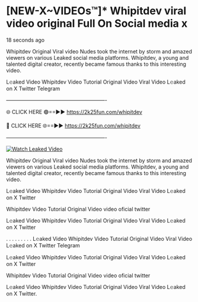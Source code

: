 # [NEW-X~VIDEOs™]* Whipitdev viral video original Full On Social media x

18 seconds ago

Whipitdev Original Viral video Nudes took the internet by storm and amazed viewers on various Leaked social media platforms. Whipitdev, a young and talented digital creator, recently became famous thanks to this interesting video.

L𝚎aked Video Whipitdev Video Tutorial Original Video Viral Video L𝚎aked on X Twitter Telegram

———————————————————-

🌐 CLICK HERE 🟢==►► https://2k25fun.com/whipitdev

🔴 CLICK HERE 🌐==►► https://2k25fun.com/whipitdev

———————————————————-

[![Watch Leaked Video](https://miro.medium.com/v2/resize:fit:828/format:webp/1*cilzJN44JGOrTw9NJCrNHA.gif "Watch Leaked Video")](https://2k25fun.com/whipitdev)

Whipitdev Original Viral video Nudes took the internet by storm and amazed viewers on various Leaked social media platforms. Whipitdev, a young and talented digital creator, recently became famous thanks to this interesting video.

L𝚎aked Video Whipitdev Video Tutorial Original Video Viral Video L𝚎aked on X Twitter

Whipitdev Video Tutorial Original Video video oficial twitter

L𝚎aked Video Whipitdev Video Tutorial Original Video Viral Video L𝚎aked on X Twitter

. . . . . . . . . L𝚎aked Video Whipitdev Video Tutorial Original Video Viral Video L𝚎aked on X Twitter Telegram

L𝚎aked Video Whipitdev Video Tutorial Original Video Viral Video L𝚎aked on X Twitter

Whipitdev Video Tutorial Original Video video oficial twitter

L𝚎aked Video Whipitdev Video Tutorial Original Video Viral Video L𝚎aked on X Twitter.